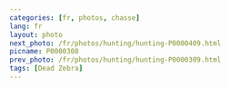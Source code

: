 ```yaml
---
categories: [fr, photos, chasse]
lang: fr
layout: photo
next_photo: /fr/photos/hunting/hunting-P0000409.html
picname: P0000308
prev_photo: /fr/photos/hunting/hunting-P0000309.html
tags: [Dead Zebra]
---
```


